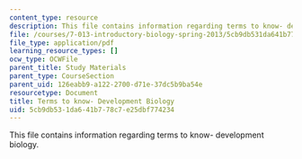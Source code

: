 ```yaml
---
content_type: resource
description: This file contains information regarding terms to know- development biology.
file: /courses/7-013-introductory-biology-spring-2013/5cb9db531da641b778c7e25dbf774234_MIT7_013S13_DevelopmeBio.pdf
file_type: application/pdf
learning_resource_types: []
ocw_type: OCWFile
parent_title: Study Materials
parent_type: CourseSection
parent_uid: 126eabb9-a122-2700-d71e-37dc5b9ba54e
resourcetype: Document
title: Terms to know- Development Biology
uid: 5cb9db53-1da6-41b7-78c7-e25dbf774234
---
```

This file contains information regarding terms to know- development biology.

